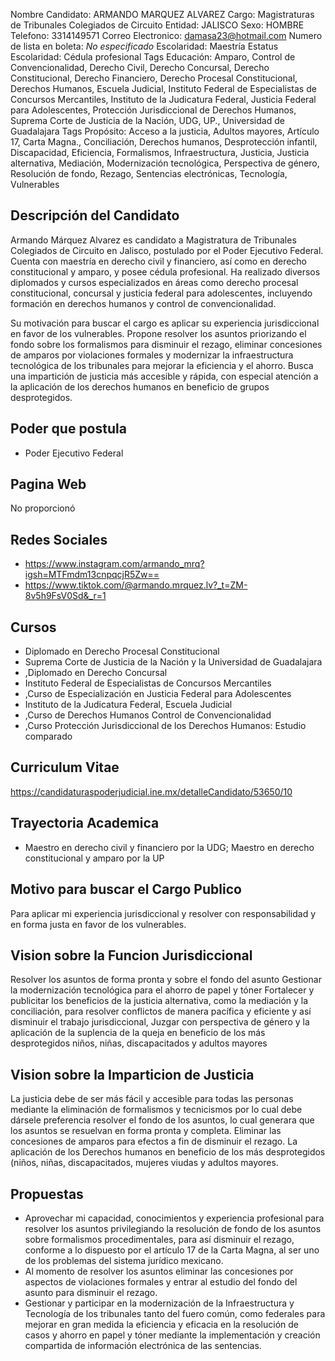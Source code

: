 Nombre Candidato: ARMANDO MARQUEZ ALVAREZ
Cargo: Magistraturas de Tribunales Colegiados de Circuito
Entidad: JALISCO
Sexo: HOMBRE
Telefono: 3314149571
Correo Electronico: damasa23@hotmail.com
Numero de lista en boleta: *No especificado*
Escolaridad: Maestría
Estatus Escolaridad: Cédula profesional
Tags Educación: Amparo, Control de Convencionalidad, Derecho Civil, Derecho Concursal, Derecho Constitucional, Derecho Financiero, Derecho Procesal Constitucional, Derechos Humanos, Escuela Judicial, Instituto Federal de Especialistas de Concursos Mercantiles, Instituto de la Judicatura Federal, Justicia Federal para Adolescentes, Protección Jurisdiccional de Derechos Humanos, Suprema Corte de Justicia de la Nación, UDG, UP., Universidad de Guadalajara
Tags Propósito: Acceso a la justicia, Adultos mayores, Artículo 17, Carta Magna., Conciliación, Derechos humanos, Desprotección infantil, Discapacidad, Eficiencia, Formalismos, Infraestructura, Justicia, Justicia alternativa, Mediación, Modernización tecnológica, Perspectiva de género, Resolución de fondo, Rezago, Sentencias electrónicas, Tecnología, Vulnerables


## Descripción del Candidato 

Armando Márquez Alvarez es candidato a Magistratura de Tribunales Colegiados de Circuito en Jalisco, postulado por el Poder Ejecutivo Federal. Cuenta con maestría en derecho civil y financiero, así como en derecho constitucional y amparo, y posee cédula profesional. Ha realizado diversos diplomados y cursos especializados en áreas como derecho procesal constitucional, concursal y justicia federal para adolescentes, incluyendo formación en derechos humanos y control de convencionalidad.

Su motivación para buscar el cargo es aplicar su experiencia jurisdiccional en favor de los vulnerables. Propone resolver los asuntos priorizando el fondo sobre los formalismos para disminuir el rezago, eliminar concesiones de amparos por violaciones formales y modernizar la infraestructura tecnológica de los tribunales para mejorar la eficiencia y el ahorro. Busca una impartición de justicia más accesible y rápida, con especial atención a la aplicación de los derechos humanos en beneficio de grupos desprotegidos.


## Poder que postula

- Poder Ejecutivo Federal


## Pagina Web

No proporcionó


## Redes Sociales

- https://www.instagram.com/armando_mrq?igsh=MTFmdm13cnpqcjR5Zw==
- https://www.tiktok.com/@armando.mrquez.lv?_t=ZM-8v5h9FsV0Sd&_r=1


## Cursos

- Diplomado en Derecho Procesal Constitucional
- Suprema Corte de Justicia de la Nación y la Universidad de Guadalajara
- ,Diplomado en Derecho Concursal
- Instituto Federal de Especialistas de Concursos Mercantiles
- ,Curso de Especialización en Justicia Federal para Adolescentes
- Instituto de la Judicatura Federal, Escuela Judicial
- ,Curso de Derechos Humanos Control de Convencionalidad
- ,Curso Protección Jurisdiccional de los Derechos Humanos: Estudio comparado


## Curriculum Vitae

https://candidaturaspoderjudicial.ine.mx/detalleCandidato/53650/10


## Trayectoria Academica

- Maestro en derecho civil y financiero por la UDG; Maestro en derecho constitucional y amparo por la UP


## Motivo para buscar el Cargo Publico

Para aplicar mi experiencia jurisdiccional y resolver con responsabilidad y en forma justa en favor de los vulnerables.


## Vision sobre la Funcion Jurisdiccional

Resolver los asuntos de forma pronta y sobre el fondo del asunto Gestionar la modernización tecnológica para el ahorro de papel y tóner Fortalecer y publicitar los beneficios de la justicia alternativa, como la mediación y la conciliación, para resolver conflictos de manera pacífica y eficiente y así disminuir el trabajo jurisdiccional, Juzgar con perspectiva de género y la aplicación de la suplencia de la queja en beneficio de los más desprotegidos niños, niñas, discapacitados y adultos mayores


## Vision sobre la Imparticion de Justicia

La justicia debe de ser más fácil y accesible para todas las personas mediante la eliminación de formalismos y tecnicismos por lo cual debe dársele preferencia resolver el fondo de los asuntos, lo cual generara que los asuntos se resuelvan en forma pronta y completa. Eliminar las concesiones de amparos para efectos a fin de disminuir el rezago. La aplicación de los Derechos humanos en beneficio de los más desprotegidos (niños, niñas, discapacitados, mujeres viudas y adultos mayores.


## Propuestas

- Aprovechar mi capacidad, conocimientos y experiencia profesional para resolver los asuntos privilegiando la resolución de fondo de los asuntos sobre formalismos procedimentales, para así disminuir el rezago, conforme a lo dispuesto por el artículo 17 de la Carta Magna, al ser uno de los problemas del sistema jurídico mexicano.
- Al momento de resolver los asuntos eliminar las concesiones por aspectos de violaciones formales y entrar al estudio del fondo del asunto para disminuir el rezago.
- Gestionar y participar en la modernización de la Infraestructura y Tecnología de los tribunales tanto del fuero común, como federales para mejorar en gran medida la eficiencia y eficacia en la resolución de casos y ahorro en papel y tóner mediante la implementación y creación compartida de información electrónica de las sentencias.

